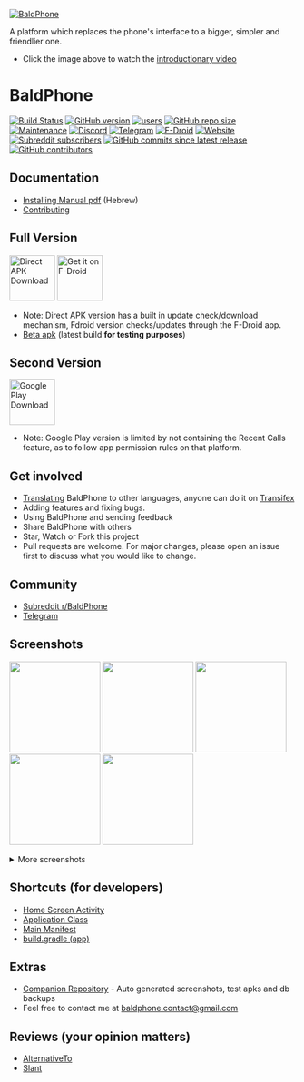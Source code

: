[![BaldPhone](https://raw.githubusercontent.com/UriahShaulMandel/BaldPhone/master/logo/rectangle.png)](https://www.youtube.com/watch?v=G33E4XQp_Xw)
 
A platform which replaces the phone's interface to a bigger, simpler and friendlier one.
 
 - Click the image above to watch the [introductionary video](https://www.youtube.com/watch?v=G33E4XQp_Xw)


# BaldPhone 
[![Build Status](https://travis-ci.com/UriahShaulMandel/BaldPhone.svg?branch=master)](https://travis-ci.com/UriahShaulMandel/BaldPhone) 
[![GitHub version](https://img.shields.io/github/tag/UriahShaulMandel/BaldPhone.svg)](https://github.com/UriahShaulMandel/BaldPhone/releases/latest) 
[![users](https://img.shields.io/endpoint?url=https%3A%2F%2Fbaldphone.com%2Fdb_db%2Fbadges%2Fget_badge.php)](https://baldphone.com/stats/) 
[![GitHub repo size](https://img.shields.io/github/repo-size/UriahShaulMandel/BaldPhone)](https://github.com/UriahShaulMandel/BaldPhone) 
[![Maintenance](https://img.shields.io/maintenance/yes/2022)](https://github.com/UriahShaulMandel/BaldPhone) 
[![Discord](https://img.shields.io/discord/633644055779213362?label=Chat%20%28Discord%29)](https://discord.gg/K4XTNWN) 
[![Telegram](https://img.shields.io/badge/chat-on%20Telegram-blue)](https://t.me/BaldPhone) 
[![F-Droid](https://img.shields.io/f-droid/v/com.bald.uriah.baldphone)](https://f-droid.org/packages/com.bald.uriah.baldphone/) 
[![Website](https://img.shields.io/website?down_color=red&down_message=down&up_color=green&up_message=online&url=http%3A%2F%2Fbaldphone.com)](http://baldphone.com) 
[![Subreddit subscribers](https://img.shields.io/reddit/subreddit-subscribers/baldphone?color=orange)](https://reddit.com/r/baldphone) 
[![GitHub commits since latest release](https://img.shields.io/github/commits-since/UriahShaulMandel/BaldPhone/latest)](https://github.com/UriahShaulMandel/BaldPhone/releases/tag/latest) 
[![GitHub contributors](https://img.shields.io/github/contributors-anon/UriahShaulMandel/BaldPhone)](https://github.com/UriahShaulMandel/BaldPhone/graphs/contributors)

## Documentation
* [Installing Manual pdf](https://github.com/UriahShaulMandel/BaldPhone/raw/master/manual/Manual%20hebrew.pdf) (Hebrew)
* [Contributing](https://github.com/UriahShaulMandel/BaldPhone/blob/master/CONTRIBUTING.md)

## Full Version
[<img src="https://github.com/aha999/BaldPhone/blob/master/logo/direct_apk_download_v2.png?raw=true" alt="Direct APK Download" height="80">](http://bit.ly/BALDPHONE)
[<img src="https://fdroid.gitlab.io/artwork/badge/get-it-on.png" alt="Get it on F-Droid" height="80">](https://f-droid.org/packages/com.bald.uriah.baldphone)

* Note: Direct APK version has a built in update check/download mechanism, Fdroid version checks/updates through the F-Droid app.
* [Beta apk](https://github.com/UriahShaulMandel/BaldPhoneCompanion/raw/master/apks/master/tmp_apk.apk) (latest build **for testing purposes**)

## Second Version

[<img src="https://play.google.com/intl/en_us/badges/static/images/badges/en_badge_web_generic.png" alt="Google Play Download" height="80">](https://play.google.com/store/apps/details?id=com.bald.uriah.baldphone.gp)

* Note: Google Play version is limited by not containing the Recent Calls feature, as to follow app permission rules on that platform.

## Get involved

* [Translating](https://github.com/UriahShaulMandel/BaldPhone/blob/master/translating/TRANSLATING.md) BaldPhone to other languages, anyone can do it on [Transifex](https://www.transifex.com/baldphone/baldphone/)
* Adding features and fixing bugs.
* Using BaldPhone and sending feedback
* Share BaldPhone with others
* Star, Watch or Fork this project
* Pull requests are welcome. For major changes, please open an issue first to discuss what you would like to change.
 
 ## Community
* [Subreddit r/BaldPhone](https://www.reddit.com/r/BaldPhone/)
* [Telegram](https://t.me/BaldPhone)

## Screenshots

[<img src="fastlane/metadata/android/en-US/images/phoneScreenshots/homescreen%20white.jpg" width=160>](https://raw.githubusercontent.com/UriahShaulMandel/BaldPhone/master/fastlane/metadata/android/en-US/images/phoneScreenshots/homescreen%20white.jpg)
[<img src="fastlane/metadata/android/en-US/images/phoneScreenshots/recents.jpg" width=160>](https://raw.githubusercontent.com/UriahShaulMandel/BaldPhone/master/fastlane/metadata/android/en-US/images/phoneScreenshots/recents.jpg)
[<img src="fastlane/metadata/android/en-US/images/phoneScreenshots/dialer.jpg" width=160>](https://raw.githubusercontent.com/UriahShaulMandel/BaldPhone/master/fastlane/metadata/android/en-US/images/phoneScreenshots/dialer.jpg)
[<img src="fastlane/metadata/android/en-US/images/phoneScreenshots/contacts.jpg" width=160>](https://raw.githubusercontent.com/UriahShaulMandel/BaldPhone/master/fastlane/metadata/android/en-US/images/phoneScreenshots/contacts.jpg)
[<img src="fastlane/metadata/android/en-US/images/phoneScreenshots/tony.jpg" width=160>](https://raw.githubusercontent.com/UriahShaulMandel/BaldPhone/master/fastlane/metadata/android/en-US/images/phoneScreenshots/tony.jpg)

<details>
  <summary>More screenshots</summary>
 
[<img src="fastlane/metadata/android/en-US/images/phoneScreenshots/homescreen%20black.jpg" width=160>](https://raw.githubusercontent.com/UriahShaulMandel/BaldPhone/master/fastlane/metadata/android/en-US/images/phoneScreenshots/homescreen%20black.jpg)
[<img src="fastlane/metadata/android/en-US/images/phoneScreenshots/sos.jpg" width=160>](https://raw.githubusercontent.com/UriahShaulMandel/BaldPhone/master/fastlane/metadata/android/en-US/images/phoneScreenshots/sos.jpg)
[<img src="fastlane/metadata/android/en-US/images/phoneScreenshots/keyboard.jpg" width=505.68>](https://raw.githubusercontent.com/UriahShaulMandel/BaldPhone/master/fastlane/metadata/android/en-US/images/phoneScreenshots/keyboard.jpg)
[<img src="fastlane/metadata/android/en-US/images/phoneScreenshots/alarms.jpg" width=160>](https://raw.githubusercontent.com/UriahShaulMandel/BaldPhone/master/fastlane/metadata/android/en-US/images/phoneScreenshots/alarms.jpg)
[<img src="fastlane/metadata/android/en-US/images/phoneScreenshots/alarms%20empty.jpg" width=160>](https://raw.githubusercontent.com/UriahShaulMandel/BaldPhone/master/fastlane/metadata/android/en-US/images/phoneScreenshots/alarms%20empty.jpg)
[<img src="fastlane/metadata/android/en-US/images/phoneScreenshots/pills.jpg" width=160>](https://raw.githubusercontent.com/UriahShaulMandel/BaldPhone/master/fastlane/metadata/android/en-US/images/phoneScreenshots/pills.jpg)
[<img src="fastlane/metadata/android/en-US/images/phoneScreenshots/settings.jpg" width=160>](https://raw.githubusercontent.com/UriahShaulMandel/BaldPhone/master/fastlane/metadata/android/en-US/images/phoneScreenshots/settings.jpg)
[<img src="fastlane/metadata/android/en-US/images/phoneScreenshots/video%20tutorials.jpg" width=160>](https://raw.githubusercontent.com/UriahShaulMandel/BaldPhone/master/fastlane/metadata/android/en-US/images/phoneScreenshots/video%20tutorials.jpg)

</details>

## Shortcuts (for developers)
 - [Home Screen Activity](https://github.com/UriahShaulMandel/BaldPhone/blob/master/app/src/main/java/com/bald/uriah/baldphone/activities/HomeScreenActivity.java)
 - [Application Class](https://github.com/UriahShaulMandel/BaldPhone/blob/master/app/src/main/java/com/bald/uriah/baldphone/BaldPhone.java)
 - [Main Manifest](https://github.com/UriahShaulMandel/BaldPhone/blob/master/app/src/main/AndroidManifest.xml)
 - [build.gradle (app)](https://github.com/UriahShaulMandel/BaldPhone/blob/master/app/build.gradle)

## Extras
* [Companion Repository](https://github.com/UriahShaulMandel/BaldPhoneCompanion) - Auto generated screenshots, test apks and db backups
* Feel free to contact me at [baldphone.contact@gmail.com](mailto:baldphone.contact@gmail.com?subject=[GitHub]%20BaldPhone)

## Reviews (your opinion matters)
* [AlternativeTo](https://alternativeto.net/software/baldphone/about/)
* [Slant](https://www.slant.co/options/36464/~baldphone-review)

